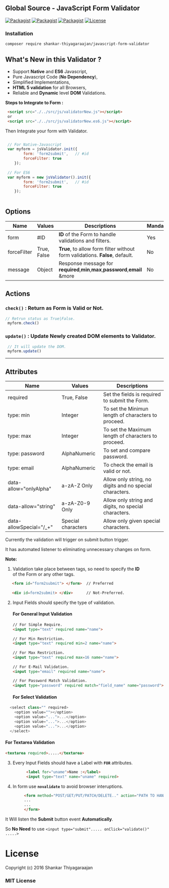 ## Global Source - JavaScript Form Validator


[![Packagist](https://img.shields.io/badge/JavaScript-Core-blue.svg)](https://github.com/global-source/javascript_form_validator) [![Packagist](https://img.shields.io/badge/JavaScript-ES6-green.svg)](https://github.com/global-source/javascript_form_validator) [![Packagist](https://img.shields.io/badge/Build-Alpha-lightgrey.svg)](https://github.com/global-source/javascript_form_validator) [![License](https://img.shields.io/badge/Version-v.0.9-blue.svg)](https://github.com/shankarThiyagaraajan/PHP_Migration/blob/master/LICENSE)


### Installation 

    composer require shankar-thiyagaraajan/javascript-form-validator

## What's New in this Validator ?

  * Support **Native** and **ES6** Javascript,
  * Pure Javascript Code (**No Dependency**),
  * Simplified Implementations,
  * **HTML 5 validation** for all Browsers,
  * Reliable and **Dynamic** level **DOM** Validations.


**Steps to Integrate to Form :**

```html        
 <script src="./../src/js/validatorNew.js"></script>
 or
 <script src="./../src/js/validatorNew.es6.js"></script>
```

Then Integrate your form with Validator.

             
```javascript

 // For Native-Javascript
 var myform = jsValidator.init({
        form: 'form2submit',   // #id
        forceFilter: true
    });
    
 // For ES6
 var myform = new jsValidator().init({
        form: 'form2submit',   // #id
        forceFilter: true
    });
    
```
## Options

| Name        | Values          | Descriptions                                                                  | Mandatory |
| ----------- | --------------- | ----------------------------------------------------------------------------- | --------- |
| form        | #ID             | **ID** of the Form to  handle validations and filters.                        |    Yes    |
| forceFilter | True, False     | **True**, to allow form filter without form validations. **False**, default.  |    No     |
| message     | Object          | Response message for **required**,**min**,**max**,**password**,**email** &more|    No     |

## Actions

### `check()` : Return as Form is Valid or Not.

```javascript
// Retrun status as True|False.
 myform.check() 
```

### `update()` : Update Newly created DOM elements to Validator.

```javascript
 // It will update the DOM.
 myform.update() 
```
---

## Attributes

| Name              | Values          | Descriptions                                                                 |
| ----------------- | --------------- | ---------------------------------------------------------------------------- |
| required          |  True, False    | Set the fields is required to submit the Form.                               |
| type: min         |  Integer        | To set the Minimun length of characters to proceed.                          |
| type: max         |  Integer        | To set the Maximum length of characters to proceed.                          |
| type: password    |  AlphaNumeric   | To set and compare password.                                                 |
| type: email       |  AlphaNumeric   | To check the email is valid or not.                                          |
| data-allow="onlyAlpha"| a-zA-Z Only | Allow only string, no digits and no special characters.                      |
| data-allow="string"| a-zA-Z0-9 Only | Allow only string and digits, no special characters.                         |
| data-allowSpecial="/_+"| Special characters | Allow only given special characters.                                 |
          
Currently the validation will trigger on submit button trigger.

It has automated listener to eliminating unnecessary changes on form.

**Note:**

1. Validation take place between tags, so need to specify the **ID**  
   of the Form or any other tags.
   
```html
   <form id="form2submit"> </form>  // Preferred
           
   <div id=form2submit> </div>      // Not-Preferred.
```
           
2. Input Fields should specify the type of validation.
 
    #### For General Input Validation
    
   ```html
   // For Simple Require.
   <input type="text" required name="name">
           
   // For Min Restriction.
   <input type="text" required min=2 name="name">
           
   // For Max Restriction.
   <input type="text" required max=16 name="name">
           
   // For E-Mail Validation.
   <input type="email" required name="name">           
           
   // For Password Match Validation.
   <input type="password" required match="field_name" name="password">
     ```
          
   #### For Select Validation

```javascript
  <select class="" required>
    <option value=""></option>    
    <option value="...">...</option>
    <option value="...">...</option>
    <option value="...">...</option>
  </select>
```

   #### For Textarea Validation
   
  ```html           
  <textarea required>.....</textarea>
  ``` 
           
3. Every Input Fields should have a Label with **`FOR`** attributes.

     ```html
           <label for="uname">Name :</label>
           <input type="text" name="uname" required>
     ```
           
4. In form use **`novalidate`** to avoid browser interuptions.
    
    ```html
         <form method="POST/GET/PUT/PATCH/DELETE.." action="PATH TO HANDLE" id="form2submit" ... novalidate> 
         ...
         ...
         </form>
    ```
         
           
It Will listen the **Submit** button event **Automatically**.

So **No Need** to use ``<input type="submit"..... onClick="validate()" .....>``


License
===

Copyright (c) 2016 Shankar Thiyagaraajan

### MIT License

           
   
